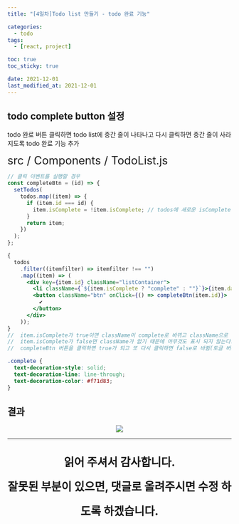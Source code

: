 ```yaml
---
title: "[4일차]Todo list 만들기 - todo 완료 기능"

categories:
  - todo
tags:
  - [react, project]

toc: true
toc_sticky: true

date: 2021-12-01
last_modified_at: 2021-12-01
---
```


## todo complete button 설정

todo 완료 버튼 클릭하면 todo list에 중간 줄이 나타나고 다시 클릭하면 중간 줄이 사라지도록 todo 완료 기능 추가

<div style="font-size:25px">src / Components / TodoList.js</div>

```jsx
// 클릭 이벤트를 실행할 경우
const completeBtn = (id) => {
  setTodos(
    todos.map((item) => {
      if (item.id === id) {
        item.isComplete = !item.isComplete; // todos에 새로운 isComplete 객체 추가, boolean으로 토글 버튼 기능 설정
      }
      return item;
    })
  );
};
```

```jsx
{
  todos
    .filter((itemfilter) => itemfilter !== "")
    .map((item) => (
      <div key={item.id} className="listContainer">
        <li className={`${item.isComplete ? "complete" : ""}`}>{item.data}</li>
        <button className="btn" onClick={() => completeBtn(item.id)}>
          ✔️
        </button>
      </div>
    ));
}
//  item.isComplete가 true이면 className이 complete로 바뀌고 className으로 설정한 css가 적용되어 취소선이 생김
//  item.isComplete가 false면 className가 없기 때문에 아무것도 표시 되지 않는다.
//  completeBtn 버튼을 클릭하면 true가 되고 또 다시 클릭하면 false로 바뀜(토글 버튼)
```

```css
.complete {
  text-decoration-style: solid;
  text-decoration-line: line-through;
  text-decoration-color: #f71d83;
}
```

## 결과

<div align="center">
<img src="https://user-images.githubusercontent.com/44824320/144189627-3549d494-da2a-4c95-a93f-d3043f928585.gif" />
</div>

<hr>
<p align="center" style="font-size:25px; font-weight:bold; line-height:2.2">
읽어 주셔서 감사합니다. <br />
잘못된 부분이 있으면, 댓글로 올려주시면 수정 하도록 하겠습니다.
</p>
